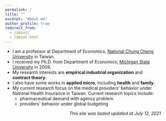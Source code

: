 ```yaml
---
permalink: /
title: ""
excerpt: "About me"
author_profile: true
redirect_from:
  - /about/
  - /about.html
---
```


* I am a professor at Department of Economics, [National Chung Cheng University](http://econ.ccu.edu.tw) in Taiwan.
* I received my Ph.D. from Department of Economics, [Michigan State University](http://econ.msu.edu) in 2009.
* My research interests are **empirical industrial organization** and **contract theory**. 
* I also have some works in **applied micro**, including **health** and **family**.
* My current research focus on the medical providers' behavior under National Health Insurance in Taiwan. Current research topics include:
  * pharmaceutical demand with agency problem
  * providers' behavior under global budgeting

<div style="text-align:right"> <em>This site was lasted updated at July 12, 2021</em>
